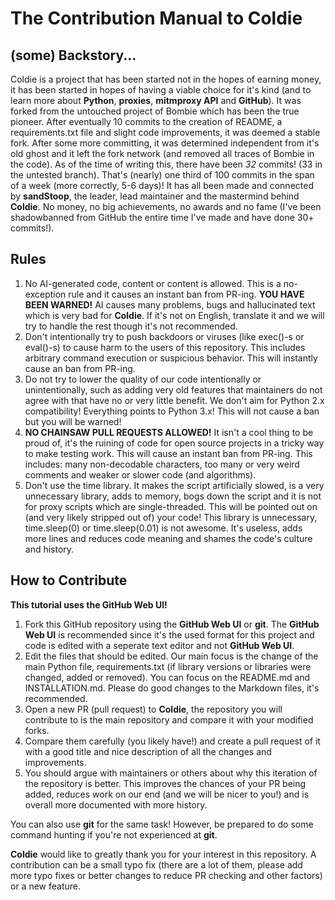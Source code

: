 # The Contribution Manual to Coldie

## (some) Backstory...

Coldie is a project that has been started not in the hopes of earning money, it has been started in hopes of having a viable choice for it's kind (and to learn more about **Python**, **proxies**, **mitmproxy API** and **GitHub**). It was forked from the untouched project of Bombie which has been the true pioneer. After eventually 10 commits to the creation of README, a requirements.txt file and slight code improvements, it was deemed a stable fork. After some more committing, it was determined independent from it's old ghost and it left the fork network (and removed all traces of Bombie in the code). As of the time of writing this, there have been *32* commits! (33 in the untested branch). That's (nearly) one third of 100 commits in the span of a week (more correctly, 5-6 days)! It has all been made and connected by **sandStoop**, the leader, lead maintainer and the mastermind behind **Coldie**. No money, no big achievements, no awards and no fame (I've been shadowbanned from GitHub the entire time I've made and have done 30+ commits!).

## Rules

1. No AI-generated code, content or content is allowed. This is a no-exception rule and it causes an instant ban from PR-ing. **YOU HAVE BEEN WARNED!** AI causes many problems, bugs and hallucinated text which is very bad for **Coldie**. If it's not on English, translate it and we will try to handle the rest though it's not recommended.
2. Don't intentionally try to push backdoors or viruses (like exec()-s or eval()-s) to cause harm to the users of this repository. This includes arbitrary command execution or suspicious behavior. This will instantly cause an ban from PR-ing.
3. Do not try to lower the quality of our code intentionally or unintentionally, such as adding very old features that maintainers do not agree with that have no or very little benefit. We don't aim for Python 2.x compatibility! Everything points to Python 3.x! This will not cause a ban but you will be warned!
4. **NO CHAINSAW PULL REQUESTS ALLOWED!** It isn't a cool thing to be proud of, it's the ruining of code for open source projects in a tricky way to make testing work. This will cause an instant ban from PR-ing. This includes: many non-decodable characters, too many or very weird comments and weaker or slower code (and algorithms).
5. Don't use the time library. It makes the script artificially slowed, is a very unnecessary library, adds to memory, bogs down the script and it is not for proxy scripts which are single-threaded. This will be pointed out on (and very likely stripped out of) your code! This library is unnecessary, time.sleep(0) or time.sleep(0.01) is not awesome. It's useless, adds more lines and reduces code meaning and shames the code's culture and history.

## How to Contribute

**This tutorial uses the GitHub Web UI!**

1. Fork this GitHub repository using the **GitHub Web UI** or **git**. The **GitHub Web UI** is recommended since it's the used format for this project and code is edited with a seperate text editor and not **GitHub Web UI**.
2. Edit the files that should be edited. Our main focus is the change of the main Python file, requirements.txt (if library versions or libraries were changed, added or removed). You can focus on the README.md and INSTALLATION.md. Please do good changes to the Markdown files, it's recommended.
3. Open a new PR (pull request) to **Coldie**, the repository you will contribute to is the main repository and compare it with your modified forks.
4. Compare them carefully (you likely have!) and create a pull request of it with a good title and nice description of all the changes and improvements.
5. You should argue with maintainers or others about why this iteration of the repository is better. This improves the chances of your PR being added, reduces work on our end (and we will be nicer to you!) and is overall more documented with more history.

You can also use **git** for the same task! However, be prepared to do some command hunting if you're not experienced at **git**. 

**Coldie** would like to greatly thank you for your interest in this repository. A contribution can be a small typo fix (there are a lot of them, please add more typo fixes or better changes to reduce PR checking and other factors) or a new feature.
